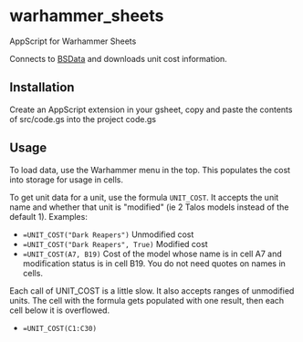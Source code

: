 # warhammer_sheets
AppScript for Warhammer Sheets

Connects to [BSData](https://github.com/BSData) and downloads unit cost information.

## Installation
Create an AppScript extension in your gsheet, copy and paste the contents of src/code.gs into the project code.gs

## Usage
To load data, use the Warhammer menu in the top. This populates the cost into storage for usage in cells.

To get unit data for a unit, use the formula `UNIT_COST`. It accepts the unit name and whether that unit is "modified" (ie 2 Talos models instead of the default 1). 
Examples:
* `=UNIT_COST("Dark Reapers")` Unmodified cost
* `=UNIT_COST("Dark Reapers", True)` Modified cost
* `=UNIT_COST(A7, B19)` Cost of the model whose name is in cell A7 and modification status is in cell B19. You do not need quotes on names in cells.

Each call of UNIT_COST is a little slow. It also accepts ranges of unmodified units. The cell with the formula gets populated with one result, then each cell below it is overflowed.
* `=UNIT_COST(C1:C30)`
